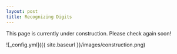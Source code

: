 ```yaml
---
layout: post
title: Recognizing Digits
--- 
```


This page is currently under construction. Please check again soon!

![_config.yml]({{ site.baseurl }}/images/construction.png)
